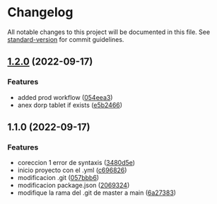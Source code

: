 # Changelog

All notable changes to this project will be documented in this file. See [standard-version](https://github.com/conventional-changelog/standard-version) for commit guidelines.

## [1.2.0](https://github.com/lucho532/proyectoFinal/compare/v1.1.0...v1.2.0) (2022-09-17)


### Features

* added prod workflow ([054eea3](https://github.com/lucho532/proyectoFinal/commit/054eea3efb79860a69d90cbf0c9e2f71ee6b2a86))
* anex dorp tablet if exists ([e5b2466](https://github.com/lucho532/proyectoFinal/commit/e5b2466fd8cb46a870a947c951fd74956cbc66b6))

## 1.1.0 (2022-09-17)


### Features

* coreccion 1 error de syntaxis ([3480d5e](https://github.com/lucho532/proyectoFinal/commit/3480d5e2106c16c83f6bd415336622e1b85d3410))
* inicio proyecto con el .yml ([c696826](https://github.com/lucho532/proyectoFinal/commit/c6968264f17f9d8f32fb1cea9e2cba05eacba6c2))
* modificacion .git ([057bbb6](https://github.com/lucho532/proyectoFinal/commit/057bbb68b4a3e084390ce5b1501a6ac8442e2b97))
* modificacion package.json ([2069324](https://github.com/lucho532/proyectoFinal/commit/2069324152466f8c7951ecf45e9a9d1a8fcd3bb6))
* modifique la rama del .git de master a main ([6a27383](https://github.com/lucho532/proyectoFinal/commit/6a27383ca8a8c1ea443ea8deb027fb2a9ef96512))

